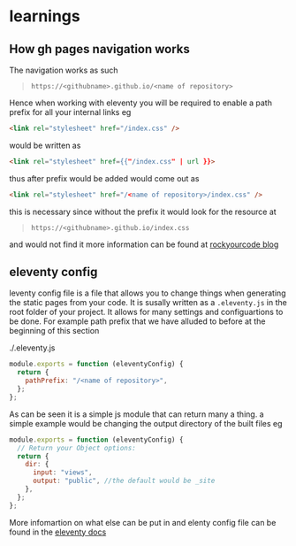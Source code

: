 # learnings

## How gh pages navigation works

The navigation works as such

> `https://<githubname>.github.io/<name of repository>`

Hence when working with eleventy you will be required to enable a path prefix for all your internal links eg

```html
<link rel="stylesheet" href="/index.css" />
```

would be written as

```html
<link rel="stylesheet" href={{"/index.css" | url }}>
```

thus after prefix would be added would come out as

```html
<link rel="stylesheet" href="/<name of repository>/index.css" />
```

this is necessary since without the prefix it would look for the resource at

> `https://<githubname>.github.io/index.css`

and would not find it
more information can be found at [rockyourcode blog](https://www.rockyourcode.com/how-to-deploy-eleventy-to-github-pages-with-github-actions/)

## eleventy config

leventy config file is a file that allows you to change things when generating the static pages from your code.
It is susally written as a `.eleventy.js` in the root folder of your project.
It allows for many settings and configuartions to be done. For example path prefix that we have alluded to before at the beginning of this section

./.eleventy.js

```javascript
module.exports = function (eleventyConfig) {
  return {
    pathPrefix: "/<name of repository>",
  };
};
```

As can be seen it is a simple js module that can return many a thing. a simple example would be changing the output directory of the built files eg

```javascript
module.exports = function (eleventyConfig) {
  // Return your Object options:
  return {
    dir: {
      input: "views",
      output: "public", //the default would be _site
    },
  };
};
```

More infomartion on what else can be put in and elenty config file can be found in the [eleventy docs](https://www.11ty.dev/docs/config/)
